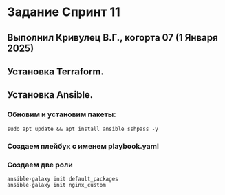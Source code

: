 # Задание Спринт 11

## Выполнил Кривулец В.Г., когорта 07 (1 Января 2025)

## Установка Terraform.



## Установка Ansible. 
### Обновим и установим пакеты:
```
sudo apt update && apt install ansible sshpass -y 
```
### Создаем плейбук с именем playbook.yaml

### Создаем две роли 
```
ansible-galaxy init default_packages
ansible-galaxy init nginx_custom 
```

